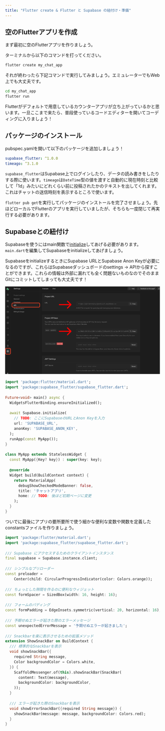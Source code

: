 ```yaml
---
title: "Flutter create & Flutter と Supabase の紐付け・準備"
---
```


## 空のFlutterアプリを作成

まず最初に空のFlutterアプリを作りましょう。

ターミナルから以下のコマンドを打ってください。

```bash
flutter create my_chat_app
```

それが終わったら下記コマンドで実行してみましょう。エミュレーターでもWeb上でも大丈夫です。

```bash
cd my_chat_app
flutter run
```

Flutterがデフォルトで用意しているカウンターアプリが立ち上がっているかと思います。一旦ここまで来たら、普段使っているコードエディターを開いてコーディングに入りましょう！

## パッケージのインストール

pubspec.yamlを開いて以下のパッケージを追加しましょう！

```yaml
supabase_flutter: ^1.0.0
timeago: ^3.1.0
```
`supabase_flutter`はSupabase上でログインしたり、データの読み書きをしたりする際に使います。`timeago`は`DateTime`型の値を渡すと自動的に現在時刻と比較して「1d」みたいにどれくらい前に投稿されたかのテキストを出してくれます。これはチャットの送信時刻を表示するところで使います。

`flutter pub get`を実行してパッケージのインストールを完了させましょう。先ほどローカルでFlutterのアプリを実行していましたが、そちらも一度閉じて再実行する必要があります。

## Supabaseとの紐付け

Supabaseを使うにはmain関数で[initialize](https://supabase.com/docs/reference/dart/initializing#flutter-initialize)してあげる必要があります。
`main.dart`を編集してSupabaseをinitializeしてあげましょう。

SupabaseをinitializeするときにSupabase URLとSupabase Anon Keyが必要になるのですが、これらはSupabaseダッシュボードのsettings -> APIから探すことができます。これらの情報は外部に漏れても全く問題ないものなのでそのままGitにコミットしてしまっても大丈夫です！

![SupabaseのAPI関連情報の探し場所](/images/flutter-supabase-chat/supabase-credentials.png)

```dart:lib/main.dart
import 'package:flutter/material.dart';
import 'package:supabase_flutter/supabase_flutter.dart';

Future<void> main() async {
  WidgetsFlutterBinding.ensureInitialized();

  await Supabase.initialize(
    // TODO: ここにSupabaseのURLとAnon Keyを入力
    url: 'SUPABASE_URL',
    anonKey: 'SUPABASE_ANON_KEY',
  );
  runApp(const MyApp());
}

class MyApp extends StatelessWidget {
  const MyApp({Key? key}) : super(key: key);

  @override
  Widget build(BuildContext context) {
    return MaterialApp(
      debugShowCheckedModeBanner: false,
      title: 'チャットアプリ',
      home: // TODO: 後ほど初期ページに変更
    );
  }
}
```

ついでに最後にアプリの要所要所で使う細かな便利な変数や関数を定義したconstantsファイルを作りましょう。

```dart:lib/utils/constants.dart
import 'package:flutter/material.dart';
import 'package:supabase_flutter/supabase_flutter.dart';

/// Supabase にアクセスするためのクライアントインスタンス
final supabase = Supabase.instance.client;

/// シンプルなプリローダー
const preloader =
    Center(child: CircularProgressIndicator(color: Colors.orange));

/// ちょっとした隙間を作るのに便利なウィジェット
const formSpacer = SizedBox(width: 16, height: 16);

/// フォームのパディング
const formPadding = EdgeInsets.symmetric(vertical: 20, horizontal: 16);

/// 予期せぬエラーが起きた際のエラーメッセージ
const unexpectedErrorMessage = '予期せぬエラーが起きました';

/// Snackbarを楽に表示させるための拡張メソッド
extension ShowSnackBar on BuildContext {
  /// 標準的なSnackbarを表示
  void showSnackBar({
    required String message,
    Color backgroundColor = Colors.white,
  }) {
    ScaffoldMessenger.of(this).showSnackBar(SnackBar(
      content: Text(message),
      backgroundColor: backgroundColor,
    ));
  }

  /// エラーが起きた際のSnackbarを表示
  void showErrorSnackBar({required String message}) {
    showSnackBar(message: message, backgroundColor: Colors.red);
  }
}
```